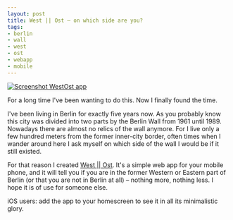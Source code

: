 ```yaml
---
layout: post
title: West || Ost – on which side are you?
tags:
- berlin
- wall
- west
- ost
- webapp
- mobile
---
```


<a href="http://westost.io/"><img src="http://media.pb.io.s3.amazonaws.com/posts/2011-11-27-westost.png" alt="Screenshot WestOst app" class="right" /></a>

For a long time I've been wanting to do this. Now I finally found the time.

I've been living in Berlin for exactly five years now. As you probably know this city was divided into two parts by the Berlin Wall from 1961 until 1989. Nowadays there are almost no relics of the wall anymore. For I live only a few hundred meters from the former inner-city border, often times when I wander around here I ask myself on which side of the wall I would be if it still existed.

For that reason I created [West || Ost](http://westost.io/). It's a simple web app for your mobile phone, and it will tell you if you are in the former Western or Eastern part of Berlin (or that you are not in Berlin at all) – nothing more, nothing less. I hope it is of use for someone else. 

iOS users: add the app to your homescreen to see it in all its minimalistic glory.